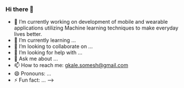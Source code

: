### Hi there 👋


- 🔭 I’m currently working on development of mobile and wearable applications utilizing Machine learning techniques to make everyday lives better.
- 🌱 I’m currently learning ...
- 👯 I’m looking to collaborate on ...
- 🤔 I’m looking for help with ...
- 💬 Ask me about ...
- 📫 How to reach me: gkale.somesh@gmail.com
- 😄 Pronouns: ...
- ⚡ Fun fact: ...
-->
